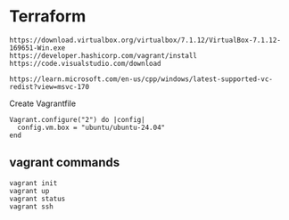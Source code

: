 # Terraform 

```
https://download.virtualbox.org/virtualbox/7.1.12/VirtualBox-7.1.12-169651-Win.exe
https://developer.hashicorp.com/vagrant/install
https://code.visualstudio.com/download
```


```
https://learn.microsoft.com/en-us/cpp/windows/latest-supported-vc-redist?view=msvc-170
```


Create Vagrantfile

```
Vagrant.configure("2") do |config|
  config.vm.box = "ubuntu/ubuntu-24.04"
end
```

## vagrant commands
```
vagrant init
vagrant up
vagrant status
vagrant ssh
```
